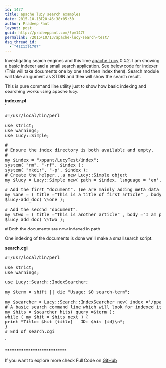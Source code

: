 ```yaml
---
id: 1477
title: apache lucy search examples
date: 2015-10-13T20:46:38+05:30
author: Pradeep Pant
layout: post
guid: http://pradeeppant.com/?p=1477
permalink: /2015/10/13/apache-lucy-search-test/
dsq_thread_id:
  - "4221391787"
---
```

Investigating search engines and this time [apache Lucy](http://pradeeppant.com/2011/10/apache-lucy-search-engine/) 0.4.2. I am showing a basic indexer and a small search application. See below code for indexer (This will take documents one by one and then index them). Search module will take arugument as STDIN and then will show the search result.

This is pure command line utility just to show how basic indexing and searching works using apache lucy.

**indexer.pl**  
`<br />
<!--?prettify linenums=true?--></p>
<pre class="prettyprint">#!/usr/local/bin/perl

use strict;
use warnings;
use Lucy::Simple;

#
# Ensure the index directory is both available and empty.
#
my $index = "/ppant/LucyTest/index";
system( "rm", "-rf", $index );
system( "mkdir", "-p", $index );
# Create the helper...a new Lucy::Simple object
my $lucy = Lucy::Simple new( path = $index, language = 'en', );

# Add the first "document". (We are mainly adding meta data of the document)
my %one = ( title ="This is a title of first article" , body ="some text inside the body we need to test the implementaion of lucy", id =1 );
$lucy-add_doc( \%one );

# Add the second "document".
my %two = ( title ="This is another article" , body ="I am putting some basic content, using some words which are also in first document like implementation", id =2 );
$lucy add_doc( \%two );
</pre>
<p># Both the documents are now indexed in path</p>
<p>One indexing of the documents is done we'll make a small search script.</p>
<p><strong>search.cgi</strong></p>
<p>

<!--?prettify linenums=true?--></p>
<pre class="prettyprint">#!/usr/local/bin/perl

use strict;
use warnings;

use Lucy::Search::IndexSearcher;

my $term = shift || die "Usage: $0 search-term";

my $searcher = Lucy::Search::IndexSearcher new( index ='/ppant/LucyTest/index');
# A basic search command line which will look for indexed items based on STDIN and will show that in which document query string is found and no of hits
my $hits = $searcher hits( query =$term );
while ( my $hit = $hits next ) {
print "Title: $hit {title} - ID: $hit {id}\n";
}
# End of search.cgi
</pre>
<p>`

  
\***\***\***\***\***\***\***\***\***\***\***\***\***\***\***\***\***\***\***\***\***\***\*****

If you want to explore more check Full Code on [GitHub](https://github.com/ppant/apache-lucy-search-examples)